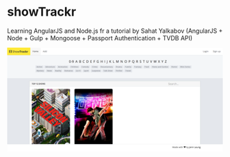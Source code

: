 showTrackr
==========

Learning AngularJS and Node.js fr a tutorial by Sahat Yalkabov
(AngularJS + Node + Gulp + Mongoose + Passport Authentication + TVDB API)

<img src="/public/images/readme_image1.png">
